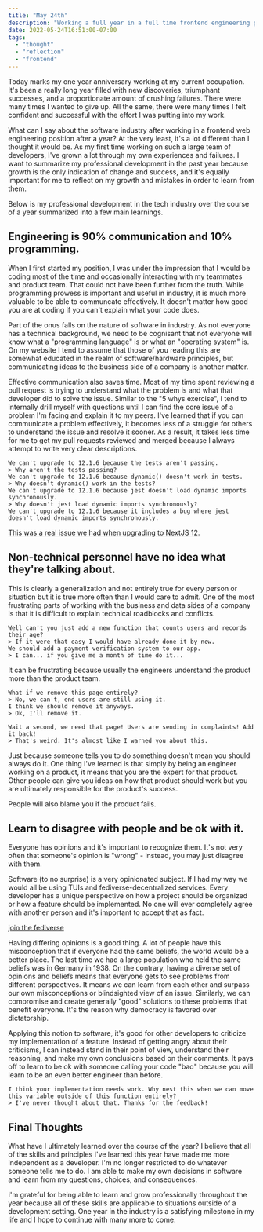 ```yaml
---
title: "May 24th"
description: "Working a full year in a full time frontend engineering position has taught me a lot."
date: 2022-05-24T16:51:00-07:00
tags:
  - "thought"
  - "reflection"
  - "frontend"
---
```


Today marks my one year anniversary working at my current occupation. It's been a really long year filled with new discoveries, triumphant successes, and a proportionate amount of crushing failures. There were many times I wanted to give up. All the same, there were many times I felt confident and successful with the effort I was putting into my work.

What can I say about the software industry after working in a frontend web engineering position after a year? At the very least, it's a lot different than I thought it would be. As my first time working on such a large team of developers, I've grown a lot through my own experiences and failures. I want to summarize my professional development in the past year because growth is the only indication of change and success, and it's equally important for me to reflect on my growth and mistakes in order to learn from them.

Below is my professional development in the tech industry over the course of a year summarized into a few main learnings.

## Engineering is 90% communication and 10% programming.

When I first started my position, I was under the impression that I would be coding most of the time and occasionally interacting with my teammates and product team. That could not have been further from the truth. While programming prowess is important and useful in industry, it is much more valuable to be able to communcate effectively. It doesn't matter how good you are at coding if you can't explain what your code does.

Part of the onus falls on the nature of software in industry. As not everyone has a technical background, we need to be cognisant that not everyone will know what a "programming language" is or what an "operating system" is. On my website I tend to assume that those of you reading this are somewhat educated in the realm of software/hardware principles, but communicating ideas to the business side of a company is another matter.

Effective communication also saves time. Most of my time spent reviewing a pull request is trying to understand what the problem is and what that developer did to solve the issue. Similar to the "5 whys exercise", I tend to internally drill myself with questions until I can find the core issue of a problem I'm facing and explain it to my peers. I've learned that if you can communicate a problem effectively, it becomes less of a struggle for others to understand the issue and resolve it sooner. As a result, it takes less time for me to get my pull requests reviewed and merged because I always attempt to write very clear descriptions.

```
We can't upgrade to 12.1.6 because the tests aren't passing.
> Why aren't the tests passing?
We can't upgrade to 12.1.6 because dynamic() doesn't work in tests.
> Why doesn't dynamic() work in the tests?
We can't upgrade to 12.1.6 because jest doesn't load dynamic imports synchronously.
> Why doesn't jest load dynamic imports synchronously?
We can't upgrade to 12.1.6 because it includes a bug where jest doesn't load dynamic imports synchronously.
```

[This was a real issue we had when upgrading to NextJS 12.](https://github.com/vercel/next.js/issues/36647)

## Non-technical personnel have no idea what they're talking about.

This is clearly a generalization and not entirely true for every person or situation but it is true more often than I would care to admit. One of the most frustrating parts of working with the business and data sides of a company is that it is difficult to explain technical roadblocks and conflicts.

```
Well can't you just add a new function that counts users and records their age?
> If it were that easy I would have already done it by now.
We should add a payment verification system to our app.
> I can... if you give me a month of time do it...
```

It can be frustrating because usually the engineers understand the product more than the product team. 

```
What if we remove this page entirely?
> No, we can't, end users are still using it.
I think we should remove it anyways.
> Ok, I'll remove it.

Wait a second, we need that page! Users are sending in complaints! Add it back!
> That's weird. It's almost like I warned you about this.
```

Just because someone tells you to do something doesn't mean you should always do it. One thing I've learned is that simply by being an engineer working on a product, it means that you are the expert for that product. Other people can give you ideas on how that product should work but you are ultimately responsible for the product's success.

People will also blame you if the product fails.

## Learn to disagree with people and be ok with it.

Everyone has opinions and it's important to recognize them. It's not very often that someone's opinion is "wrong" - instead, you may just disagree with them.

Software (to no surprise) is a very opinionated subject. If I had my way we would all be using TUIs and fediverse-decentralized services. Every developer has a unique perspective on how a project should be organized or how a feature should be implemented. No one will ever completely agree with another person and it's important to accept that as fact.

[join the fediverse](https://jointhefedi.com/)

Having differing opinions is a good thing. A lot of people have this misconception that if everyone had the same beliefs, the world would be a better place. The last time we had a large population who held the same beliefs was in Germany in 1938. On the contrary, having a diverse set of opinions and beliefs means that everyone gets to see problems from different perspectives. It means we can learn from each other and surpass our own misconceptions or blindsighted view of an issue. Similarly, we can compromise and create generally "good" solutions to these problems that benefit everyone. It's the reason why democracy is favored over dictatorship.

Applying this notion to software, it's good for other developers to criticize my implementation of a feature. Instead of getting angry about their criticisms, I can instead stand in their point of view, understand their reasoning, and make my own conclusions based on their comments. It pays off to learn to be ok with someone calling your code "bad" because you will learn to be an even better engineer than before.

```
I think your implementation needs work. Why nest this when we can move this variable outside of this function entirely?
> I've never thought about that. Thanks for the feedback!
```

## Final Thoughts

What have I ultimately learned over the course of the year? I believe that all of the skills and principles I've learned this year have made me more independent as a developer. I'm no longer restricted to do whatever someone tells me to do. I am able to make my own decisions in software and learn from my questions, choices, and consequences.

I'm grateful for being able to learn and grow professionally throughout the year because all of these skills are applicable to situations outside of a development setting. One year in the industry is a satisfying milestone in my life and I hope to continue with many more to come.
